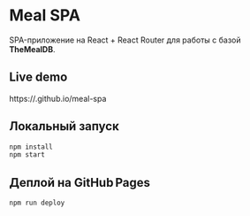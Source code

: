 # Meal SPA

SPA-приложение на React + React Router для работы с базой **TheMealDB**.

## Live demo
https://<username>.github.io/meal-spa

## Локальный запуск

```bash
npm install
npm start
```

## Деплой на GitHub Pages

```bash
npm run deploy
```
